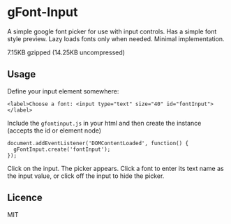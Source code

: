 # gFont-Input

A simple google font picker for use with input controls. Has a simple font style preview. Lazy loads fonts only when needed. Minimal implementation.

7.15KB gzipped (14.25KB uncompressed)

## Usage

Define your input element somewhere:

    <label>Choose a font: <input type="text" size="40" id="fontInput"></label>

Include the `gfontinput.js` in your html and then create the instance (accepts the id or element node)

    document.addEventListener('DOMContentLoaded', function() {
      gFontInput.create('fontInput');
    });

Click on the input. The picker appears. Click a font to enter its text name as the input value, or click off the input to hide the picker.

## Licence

MIT
